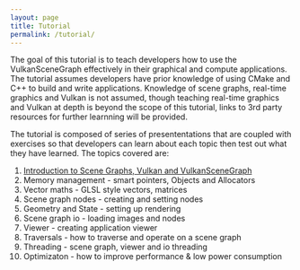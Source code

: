 ```yaml
---
layout: page
title: Tutorial
permalink: /tutorial/
---
```


The goal of this tutorial is to teach developers how to use the VulkanSceneGraph effectively in their graphical and compute applications. The tutorial assumes developers have prior knowledge of using CMake and C++ to build and write applications.  Knowledge of scene graphs, real-time graphics and Vulkan is not assumed, though teaching real-time graphics and Vulkan at depth is beyond the scope of this tutorial, links to 3rd party resources for further learnning will be provided.

The tutorial is composed of series of presententations that are coupled with exercises so that developers can learn about each topic then test out what they have learned. The topics covered are:

1. [Introduction to Scene Graphs, Vulkan and VulkanSceneGraph](vsgTutorial/01_introduction/Introduction.md)
2. Memory management - smart pointers, Objects and Allocators
3. Vector maths - GLSL style vectors, matrices
4. Scene graph nodes - creating and setting nodes
5. Geometry and State - setting up rendering
6. Scene graph io - loading images and nodes
7. Viewer - creating application viewer
8. Traversals - how to traverse and operate on a scene graph
9. Threading - scene graph, viewer and io threading
10. Optimizaton - how to improve performance & low power consumption
